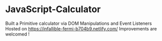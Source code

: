 # JavaScript-Calculator
Built a Primitive calculator via DOM Manipulations and Event Listeners
Hosted on https://infallible-fermi-b704b9.netlify.com/
Improvements are welcomed !
